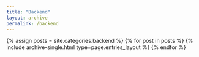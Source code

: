 ```yaml
---
title: "Backend"
layout: archive
permalink: /backend
---
```



{% assign posts = site.categories.backend %}
{% for post in posts %} {% include archive-single.html type=page.entries_layout %} {% endfor %}
